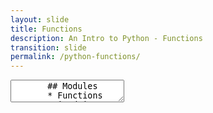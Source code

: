 ```yaml
---
layout: slide
title: Functions
description: An Intro to Python - Functions
transition: slide
permalink: /python-functions/
---
```

<section data-markdown>
    <textarea data-template>
       ## Modules
       * Functions are organised into *modules* and *packages*
         * Reusable units of code
         * `reusability == good`!
       * Each *file* is a *module*
       * Each *directory* is a *package*
       ---
       ## Modules
       * `import package.subpackage.module`
       ---
       ## Modules
       * We're working mostly with functions
       * Python has *much* more
         * Classes and objects
         * Inheritance
        ---
        ## Next:
        [Modules](https://aisha-glblcd.github.io/material/python-modules/)
     
     </textarea>
</section>
